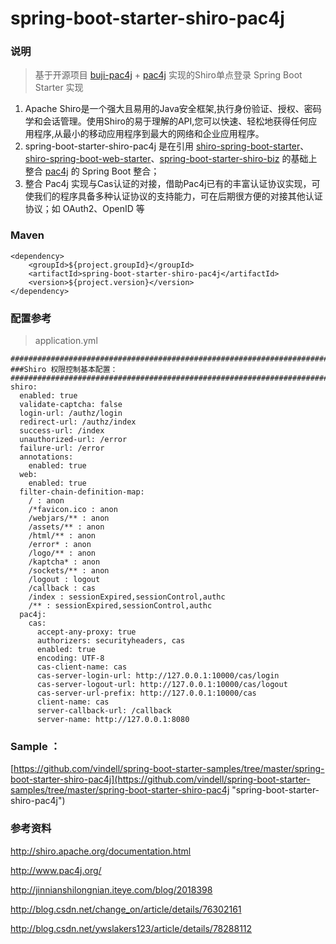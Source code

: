 # spring-boot-starter-shiro-pac4j


### 说明

 > 基于开源项目 [buji-pac4j](https://github.com/bujiio/buji-pac4j "buji-pac4j") + [pac4j](https://github.com/pac4j/pac4j "pac4j") 实现的Shiro单点登录 Spring Boot Starter 实现

1. Apache Shiro是一个强大且易用的Java安全框架,执行身份验证、授权、密码学和会话管理。使用Shiro的易于理解的API,您可以快速、轻松地获得任何应用程序,从最小的移动应用程序到最大的网络和企业应用程序。
2. spring-boot-starter-shiro-pac4j 是在引用 [shiro-spring-boot-starter](http://mvnrepository.com/artifact/org.apache.shiro/shiro-spring-boot-starter "shiro-spring-boot-starter")、[shiro-spring-boot-web-starter](http://mvnrepository.com/artifact/org.apache.shiro/shiro-spring-boot-web-starter "shiro-spring-boot-web-starter")、[spring-boot-starter-shiro-biz](https://github.com/vindell/spring-boot-starter-shiro-biz "spring-boot-starter-shiro-biz") 的基础上整合 [pac4j](https://github.com/pac4j/pac4j "pac4j") 的 Spring Boot 整合；
3. 整合 Pac4j 实现与Cas认证的对接，借助Pac4j已有的丰富认证协议实现，可使我们的程序具备多种认证协议的支持能力，可在后期很方便的对接其他认证协议；如 OAuth2、OpenID 等

### Maven

	<dependency>
		<groupId>${project.groupId}</groupId>
		<artifactId>spring-boot-starter-shiro-pac4j</artifactId>
		<version>${project.version}</version>
	</dependency>

### 配置参考

 > application.yml

	################################################################################################################  
	###Shiro 权限控制基本配置：  
	################################################################################################################
	shiro:
	  enabled: true
	  validate-captcha: false
	  login-url: /authz/login
	  redirect-url: /authz/index
	  success-url: /index
	  unauthorized-url: /error
	  failure-url: /error
	  annotations: 
	    enabled: true
	  web: 
	    enabled: true
	  filter-chain-definition-map: 
	    / : anon
	    /*favicon.ico : anon
	    /webjars/** : anon
	    /assets/** : anon
	    /html/** : anon
	    /error* : anon
	    /logo/** : anon
	    /kaptcha* : anon
	    /sockets/** : anon
	    /logout : logout
	    /callback : cas
	    /index : sessionExpired,sessionControl,authc
	    /** : sessionExpired,sessionControl,authc
	  pac4j:
	    cas:
	      accept-any-proxy: true
	      authorizers: securityheaders, cas
	      enabled: true
	      encoding: UTF-8
	      cas-client-name: cas
	      cas-server-login-url: http://127.0.0.1:10000/cas/login
	      cas-server-logout-url: http://127.0.0.1:10000/cas/logout
	      cas-server-url-prefix: http://127.0.0.1:10000/cas
	      client-name: cas
	      server-callback-url: /callback
	      server-name: http://127.0.0.1:8080
	    


### Sample ： 

[https://github.com/vindell/spring-boot-starter-samples/tree/master/spring-boot-starter-shiro-pac4j](https://github.com/vindell/spring-boot-starter-samples/tree/master/spring-boot-starter-shiro-pac4j "spring-boot-starter-shiro-pac4j")

### 参考资料

http://shiro.apache.org/documentation.html

http://www.pac4j.org/

http://jinnianshilongnian.iteye.com/blog/2018398

http://blog.csdn.net/change_on/article/details/76302161

http://blog.csdn.net/ywslakers123/article/details/78288112